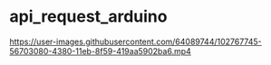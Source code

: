 # api_request_arduino


https://user-images.githubusercontent.com/64089744/102767745-56703080-4380-11eb-8f59-419aa5902ba6.mp4
